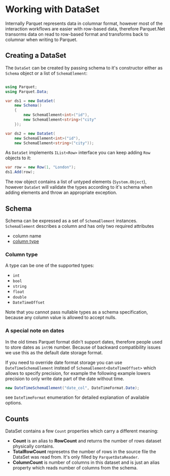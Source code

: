 # Working with DataSet

Internally Parquet represents data in columnar format, however most of the interaction workflows are easier with row-based data, therefore Parquet.Net transorms data on read to row-based format and transforms back to columnar when writing to Parquet.

## Creating a DataSet

The `DataSet` can be created by passing schema to it's constructor either as `Schema` object or a list of `SchemaElement`:


```csharp

using Parquet;
using Parquet.Data;

var ds1 = new DataSet(
	new Schema()
	{
		new SchemaElement<int>("id"),
		new SchemaElement<string>("city"
	});

var ds2 = new DataSet(
	new SchemaElement<int>("id"),
	new SchemaElement<string>("city"));
```

As `DataSet` implements `IList<Row>` interface you can keep adding `Row` objects to it:

```csharp
var row = new Row(1, "London");
ds1.Add(row);
```

The row object contains a list of untyped elements (`System.Object`), however `DataSet` will validate the types according to it's schema when adding elements and throw an appropriate exception.

## Schema

Schema can be expressed as a set of `SchemaElement` instances. `SchemaElement` describes a column and has only two required attributes

- column name
- [column type](types.md)

### Column type

A type can be one of the supported types:

- `int`
- `bool`
- `string`
- `float`
- `double`
- `DateTimeOffset`

Note that you cannot pass nullable types as a schema specification, because any column value is allowed to accept nulls.

### A special note on dates

In the old times Parquet format didn't support dates, therefore people used to store dates as `int96` number. Because of backward compatibility issues we use this as the default date storage format.

If you need to override date format storage you can use `DateTimeSchemaElement` instead of `SchemaElement<DateTimeOffset>` which allows to specify precision, for example the following example lowers precision to only write date part of the date without time.

```csharp
new DateTimeSchemaElement("date_col", DateTimeFormat.Date);
```

see `DateTimeFormat` enumeration for detailed explanation of available options.

## Counts

DataSet contains a few `Count` properties which carry a different meaning:

- **Count** is an alias to **RowCount** and returns the number of rows dataset physically contains.
- **TotalRowCount** represetns the number of rows in the source file the DataSet was read from. It's only filled by `ParquetDataReader`.
- **ColumnCount** is number of columns in this dataset and is just an alias property which reads number of columns from the schema.
